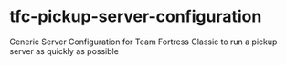 # tfc-pickup-server-configuration
Generic Server Configuration for Team Fortress Classic to run a pickup server as quickly as possible
